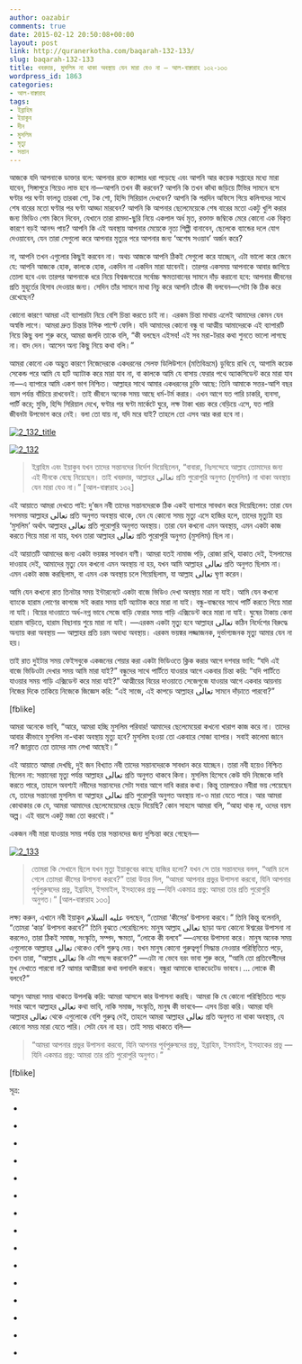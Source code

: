 ```yaml
---
author: oazabir
comments: true
date: 2015-02-12 20:50:08+00:00
layout: post
link: http://quranerkotha.com/baqarah-132-133/
slug: baqarah-132-133
title: খবরদার, মুসলিম না থাকা অবস্থায় যেন মারা যেও না — আল-বাক্বারাহ ১৩২-১৩৩
wordpress_id: 1863
categories:
- আল-বাক্বারাহ
tags:
- ইব্রাহিম
- ইয়াকুব
- দীন
- মুসলিম
- মৃত্যু
- সন্তান
---
```


আজকে যদি আপনাকে ডাক্তার বলে: আপনার রক্তে ক্যান্সার ধরা পড়েছে এবং আপনি আর কয়েক সপ্তাহের মধ্যে মারা যাবেন, সিঙ্গাপুরে গিয়েও লাভ হবে না—আপনি তখন কী করবেন? আপনি কি তখন কাঁথা জড়িয়ে টিভির সামনে বসে ঘণ্টার পর ঘণ্টা ফালতু তারকা শো, টক শো, হিন্দি সিরিয়াল দেখবেন? আপনি কি পরদিন অফিসে গিয়ে কলিগদের সাথে শেষ বারের মতো ঘণ্টার পর ঘণ্টা আড্ডা মারবেন? আপনি কি আপনার ছেলেমেয়েকে শেষ বারের মতো একটু খুশি করার জন্য ভিডিও গেম কিনে দিবেন, যেখানে তারা রামদা-ছুরি নিয়ে একপাল অর্ধ মৃত, রক্তাক্ত জম্বিকে মেরে কোনো এক বিকৃত কারণে বড়ই আনন্দ পায়? আপনি কি এই অবস্থায় আপনার মেয়েকে নৃত্য শিল্পী বানাবেন, ছেলেকে ব্যান্ডের দলে যোগ দেওয়াবেন, যেন তারা সেগুলো করে আপনার মৃত্যুর পরে আপনার জন্য ‘অশেষ সওয়াব’ অর্জন করে?

না, আপনি তখন এগুলোর কিছুই করবেন না। অথচ আজকে আপনি ঠিকই সেগুলো করে যাচ্ছেন, এটা ভালো করে জেনে যে: আপনি আজকে হোক, কালকে হোক, একদিন না একদিন মারা যাবেনই। তারপর একসময় আপনাকে আবার জাগিয়ে তোলা হবে এবং তারপর আপনাকে ধরে নিয়ে বিশ্বজগতের সর্বোচ্চ ক্ষমতাবানের সামনে দাঁড় করানো হবে: আপনার জীবনের প্রতি মুহূর্তের হিসাব দেওয়ার জন্য। সেদিন তাঁর সামনে মাথা নিচু করে আপনি তাঁকে কী বলবেন—সেটা কি ঠিক করে রেখেছেন?

কোনো কারণে আমরা এই ব্যাপারটা নিয়ে বেশি চিন্তা করতে চাই না। এরকম চিন্তা মাথায় এলেই আমাদের কেমন যেন অস্বস্তি লাগে। আমরা দ্রুত চিন্তার টপিক পাল্টে ফেলি। যদি আমাদের কোনো বন্ধু বা আত্মীয় আমাদেরকে এই ব্যাপারটি নিয়ে কিছু বলা শুরু করে, আমরা জলদি তাকে বলি, “কী বলছেন এইসব! এই সব মরা-টরার কথা শুনতে ভালো লাগছে না। বাদ দেন। আসেন অন্য কিছু নিয়ে কথা বলি।”

আমরা কোনো এক অদ্ভুত কারণে নিজেদেরকে একধরনের সেলফ ডিলিউশনে (মতিবিভ্রমে) ডুবিয়ে রাখি যে, আগামি কয়েক সেকেন্ড পরে আমি যে হার্ট অ্যাটাক করে মারা যাব না, বা কালকে আমি যে বাসায় ফেরার পথে অ্যাকসিডেন্ট করে মারা যাব না—এ ব্যাপারে আমি একশ ভাগ নিশ্চিত। আল্লাহর সাথে আমার একধরনের চুক্তি আছে: তিনি আমাকে সত্তর-আশি বছর বয়স পর্যন্ত বাঁচিয়ে রাখবেনই। তাই জীবনে অনেক সময় আছে ধর্ম-টর্ম করার। এখন আগে যত পারি চাকরি, ব্যবসা, পার্টি করে; মুভি, হিন্দি সিরিয়াল দেখে, ঘণ্টার পর ঘণ্টা মার্কেটে ঘুরে, লক্ষ টাকা খরচ করে বেড়িয়ে এসে, যত পারি জীবনটা উপভোগ করে নেই। বলা তো যায় না, যদি মরে যাই? তাহলে তো এসব আর করা হবে না।

[![2_132_title](http://quranerkotha.com/wp-content/uploads/2015/02/2_132_title.png)](http://quranerkotha.com/wp-content/uploads/2015/02/2_132_title.png)

[![2_132](http://quranerkotha.com/wp-content/uploads/2015/02/2_132.png)](http://quranerkotha.com/wp-content/uploads/2015/02/2_132.png)


<blockquote>ইব্রাহিম এবং ইয়াকুব যখন তাদের সন্তানদের নির্দেশ দিয়েছিলেন, “বাবারা, নিঃসন্দেহে আল্লাহ তোমাদের জন্য এই দীনকে বেছে নিয়েছেন। তাই খবরদার, আল্লাহর تعالى প্রতি পুরোপুরি অনুগত (মুসলিম) না থাকা অবস্থায় যেন মারা যেও না।” [আল-বাক্বারাহ ১৩২]</blockquote>


এই আয়াতে আমরা দেখতে পাই: দু’জন নবী তাদের সন্তানদেরকে ঠিক একই ব্যাপারে সাবধান করে দিয়েছিলেন: তারা যেন সবসময় আল্লাহর تعالى প্রতি অনুগত অবস্থায় থাকে, যেন যে কোনো সময় মৃত্যু এসে হাজির হলে, তাদের মৃত্যুটা হয় ‘মুসলিম’ অর্থাৎ আল্লাহর تعالى প্রতি পুরোপুরি অনুগত অবস্থায়। তারা যেন কখনো এমন অবস্থায়, এমন একটা কাজ করতে গিয়ে মারা না যায়, যখন তারা আল্লাহর تعالى প্রতি পুরোপুরি অনুগত (মুসলিম) ছিল না।

এই আয়াতটি আমাদের জন্য একটা ভয়ঙ্কর সাবধান বাণী। আমরা যতই নামাজ পড়ি, রোজা রাখি, যাকাত দেই, ইসলামের দাওয়াহ দেই, আমাদের মৃত্যু যেন কখনো এমন অবস্থায় না হয়, যখন আমি আল্লাহর تعالى প্রতি অনুগত ছিলাম না। এমন একটা কাজ করছিলাম, বা এমন এক অবস্থায় চলে গিয়েছিলাম, যা আল্লাহ تعالى ঘৃণা করেন।

আমি যেন কখনো রাত তিনটার সময় ইন্টারনেটে একটা বাজে ভিডিও দেখা অবস্থায় মারা না যাই। আমি যেন কখনো ব্যাংকে হারাম লোণের কাগজে সই করার সময় হার্ট অ্যাটাক করে মারা না যাই। বন্ধু-বান্ধবের সাথে পার্টি করতে গিয়ে মারা না যাই। বিয়ের দাওয়াতে অর্ধ-নগ্ন ভাবে সেজে বাড়ি ফেরার সময় গাড়ি এক্সিডেন্ট করে মারা না যাই। ঘুষের টাকায় কেনা হারাম বাড়িতে, হারাম বিছানায় শুয়ে মারা না যাই। —এরকম একটা মৃত্যু হবে আল্লাহর تعالى কঠিন নির্দেশের বিরুদ্ধে অন্যায় করা অবস্থায় — আল্লাহর প্রতি চরম অবাধ্য অবস্থায়। এরকম ভয়ঙ্কর লজ্জাজনক, দুর্ভাগ্যজনক মৃত্যু আমার যেন না হয়।

তাই রাত দুইটার সময় ফেইসবুকে একজনের শেয়ার করা একটা ভিডিওতে ক্লিক করার আগে দশবার ভাবি: “যদি এই বাজে ভিডিওটা দেখার সময় আমি মারা যাই?” বন্ধুদের সাথে পার্টিতে যাওয়ার আগে একবার চিন্তা করি: “যদি পার্টিতে যাওয়ার সময় গাড়ি এক্সিডেন্ট করে মারা যাই?” আত্মীয়ের বিয়ের দাওয়াতে সেজেগুজে যাওয়ার আগে একবার আয়নায় নিজের দিকে তাকিয়ে নিজেকে জিজ্ঞেস করি: “এই সাজে, এই কাপড়ে আল্লাহর تعالى সামনে দাঁড়াতে পারবো?”<!-- more -->

[fblike]

আমরা অনেকে ভাবি, “আরে, আমরা হচ্ছি মুসলিম পরিবার! আমাদের ছেলেমেয়েরা কখনো খারাপ কাজ করে না। তাদের আবার কীভাবে মুসলিম না-থাকা অবস্থায় মৃত্যু হবে? মুসলিম হওয়া তো একবারে সোজা ব্যাপার। সবাই কালেমা জানে না? জান্নাতে তো তাদের নাম লেখা আছেই।”

এই আয়াতে আমরা দেখছি, দুই জন বিখ্যাত নবী তাদের সন্তানদেরকে সাবধান করে যাচ্ছেন। তারা নবী হয়েও নিশ্চিত ছিলেন না: সন্তানেরা মৃত্যু পর্যন্ত আল্লাহর تعالى প্রতি অনুগত থাকবে কিনা। মুসলিম হিসেবে কেউ যদি নিজেকে দাবি করতে পারে, তাহলে অবশ্যই নবীদের সন্তানদের সেটা সবার আগে দাবি করার কথা। কিন্তু তারপরেও নবীরা ভয় পেয়েছেন যে, তাদের সন্তানেরা মুসলিম বা আল্লাহর تعالى প্রতি পুরোপুরি অনুগত অবস্থায় না-ও মারা যেতে পারে। আর আমরা কোথাকার কে যে, আমরা আমাদের ছেলেমেয়েদের ছেড়ে দিয়েছি? কোন সাহসে আমরা বলি, “আহা থাক্‌ না, ওদের বয়স অল্প। এই বয়সে একটু মজা তো করবেই।”

একজন নবী মারা যাওয়ার সময় পর্যন্ত তার সন্তানদের জন্য দুশ্চিন্তা করে গেছেন—

[![2_133](http://quranerkotha.com/wp-content/uploads/2015/02/2_133.png)](http://quranerkotha.com/wp-content/uploads/2015/02/2_133.png)


<blockquote>তোমরা কি সেখানে ছিলে যখন মৃত্যু ইয়াকুবের কাছে হাজির হলো? যখন সে তার সন্তানদের বলল, “আমি চলে গেলে তোমরা কীসের উপাসনা করবে?” তারা উত্তর দিল, “আমরা আপনার প্রভুর উপাসনা করবো, যিনি আপনার পূর্বপুরুষদের প্রভু, ইব্রাহিম, ইসমাইল, ইসহাকের প্রভু —যিনি একমাত্র প্রভু: আমরা তার প্রতি পুরোপুরি অনুগত।” [আল-বাক্বারাহ ১৩৩]</blockquote>


লক্ষ্য করুন, এখানে নবী ইয়াকুব عليه السلام বলছেন, “তোমরা ‘কীসের’ উপাসনা করবে।” তিনি কিন্তু বলেননি, “তোমরা ‘কার’ উপাসনা করবে?” তিনি বুঝতে পেরেছিলেন: মানুষ আল্লাহ تعالى ছাড়া অন্য কোনো ঈশ্বরের উপাসনা না করলেও, তারা ঠিকই সমাজ, সংস্কৃতি, সম্পদ, ক্ষমতা, “লোকে কী বলবে” —এসবের উপাসনা করে। মানুষ অনেক সময় এগুলোকে আল্লাহর تعالى থেকেও বেশি গুরুত্ব দেয়। যখন মানুষ কোনো গুরুত্বপূর্ণ সিদ্ধান্ত নেওয়ার পরিস্থিতিতে পড়ে, তখন তারা, “আল্লাহ تعالى কি এটা পছন্দ করবেন?” —এটা না ভেবে বরং ভাবা শুরু করে, “আমি তো প্রতিবেশীদের মুখ দেখাতে পারবো না? আমার আত্মীয়রা কথা বলাবলি করবে। বন্ধুরা আমাকে ব্যাকডেটেড ভাববে।… লোকে কী বলবে?”

আসুন আমরা সময় থাকতে উপলব্ধি করি: আমরা আসলে কার উপাসনা করছি। আমরা কি যে কোনো পরিস্থিতিতে পড়ে সবার আগে আল্লাহর تعالى কথা ভাবি, নাকি সমাজ, সংস্কৃতি, মানুষ কী ভাববে— এসব চিন্তা করি। আমরা যদি আল্লাহর تعالى থেকে এগুলোকে বেশি গুরুত্ব দেই, তাহলে আমরা আল্লাহর تعالى প্রতি অনুগত না থাকা অবস্থায়, যে কোনো সময় মারা যেতে পারি। সেটা যেন না হয়। তাই সময় থাকতে বলি—


<blockquote>“আমরা আপনার প্রভুর উপাসনা করবো, যিনি আপনার পূর্বপুরুষদের প্রভু, ইব্রাহিম, ইসমাইল, ইসহাকের প্রভু —যিনি একমাত্র প্রভু: আমরা তার প্রতি পুরোপুরি অনুগত।”</blockquote>


[fblike]

সূত্র:



	
  * 
[^১]: নওমান আলি খানের সূরা আল-বাকারাহ এর উপর লেকচার এবং বাইয়িনাহ এর কু’রআনের তাফসীর।

	
  * 
[^২]: ম্যাসেজ অফ দা কু’রআন — মুহাম্মাদ আসাদ।

	
  * 
[^৩]: তাফহিমুল কু’রআন — মাওলানা মাওদুদি।

	
  * 
[^৪]: মা’রিফুল কু’রআন — মুফতি শাফি উসমানী।

	
  * 
[^৫]: মুহাম্মাদ মোহার আলি — A Word for Word Meaning of The Quran

	
  * 
[^৬]: সৈয়দ কুতব — In the Shade of the Quran

	
  * 
[^৭]: তাদাব্বুরে কু’রআন - আমিন আহসান ইসলাহি।

	
  * 
[^৮]: তাফসিরে তাওযীহুল কু’রআন — মুফতি তাক্বি উসমানী।

	
  * 
[^৯]: বায়ান আল কু’রআন — ড: ইসরার আহমেদ।

	
  * 
[^১০]: তাফসীর উল কু’রআন — মাওলানা আব্দুল মাজিদ দারিয়াবাদি

	
  * 
[^১১]: কু’রআন তাফসীর — আব্দুর রাহিম আস-সারানবি

	
  * 
[^১২]: আত-তাবারি-এর তাফসীরের অনুবাদ।

	
  * 
[^১৩]: তাফসির ইবন আব্বাস।

	
  * 
[^১৪]: তাফসির আল কুরতুবি।

	
  * 
[^১৫]: তাফসির আল জালালাইন।


